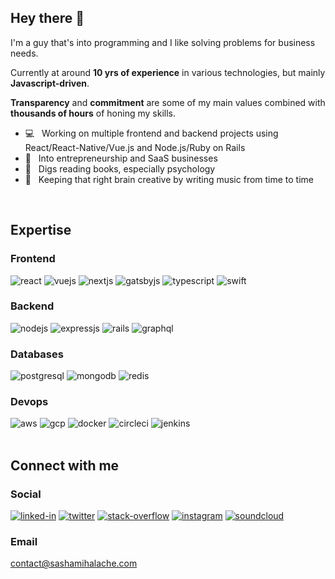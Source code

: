 ## Hey there 👋

I'm a guy that's into programming and I like solving problems for business needs.

Currently at around **10 yrs of experience** in various technologies, but mainly **Javascript-driven**.

**Transparency** and **commitment** are some of my main values combined with **thousands of hours** of honing my skills.

- 💻  &nbsp; Working on multiple frontend and backend projects using React/React-Native/Vue.js and Node.js/Ruby on Rails
- 🌱  &nbsp; Into entrepreneurship and SaaS businesses
- 📖  &nbsp; Digs reading books, especially psychology
- 🎸  &nbsp; Keeping that right brain creative by writing music from time to time
<br>

## Expertise

### Frontend

<div>
  <img alt="react" src="https://img.shields.io/badge/react%20-%2320232a.svg?&style=for-the-badge&logo=react&logoColor=%2361DAFB" />
  <img  alt="vuejs" src="https://img.shields.io/badge/Vue.js-41b883?logo=vue.js&logoColor=white&style=for-the-badge" />
  <img  alt="nextjs" src="https://img.shields.io/badge/nextjs-111.svg?&style=for-the-badge&logo=next.js&logoColor=white" />
  <img  alt="gatsbyjs" src="https://img.shields.io/badge/gatsbyjs-663399.svg?&style=for-the-badge&logo=next.js&logoColor=white" />
  <img  alt="typescript" src="https://img.shields.io/badge/typescript-3178c6.svg?&style=for-the-badge&logo=typescript&logoColor=white" />
  <img alt="swift" src="https://img.shields.io/badge/Swift-f47732.svg?&style=for-the-badge&logo=swift&logoColor=white" />
</div>

### Backend
<div>
  <img alt="nodejs" src="https://img.shields.io/badge/node.js%20-%2343853D.svg?&style=for-the-badge&logo=node.js&logoColor=white" />
  <img  alt="expressjs" src="https://img.shields.io/badge/express.js-f2f2f2.svg?&style=for-the-badge&logo=express&logoColor=black" />
  <img  alt="rails" src="https://img.shields.io/badge/Rails-cc0100.svg?&style=for-the-badge&logo=ruby-on-rails&logoColor=white" />
  <img  alt="graphql" src="https://img.shields.io/badge/GraphQL-e10098.svg?&style=for-the-badge&logo=graphql&logoColor=white" />
</div>

### Databases
<div>
  <img  alt="postgresql" src="https://img.shields.io/badge/postgreSQL-%23316192.svg?&style=for-the-badge&logo=postgresql&logoColor=white" />
  <img  alt="mongodb" src="https://img.shields.io/badge/MongoDb-13aa52.svg?&style=for-the-badge&logo=mongodb&logoColor=white" />
  <img alt="redis" src="https://img.shields.io/badge/Redis-a51e16.svg?&style=for-the-badge&logo=redis&logoColor=white" />
</div>

### Devops
<div>
  <img  alt="aws" src="https://img.shields.io/badge/Amazon%20AWS-ff9901?logo=amazon-aws&logoColor=white&style=for-the-badge" />
  <img  alt="gcp" src="https://img.shields.io/badge/Google Cloud-185abc?logo=google-cloud&logoColor=white&style=for-the-badge" />
  <img  alt="docker" src="https://img.shields.io/badge/Docker-0073ec?logo=docker&logoColor=white&style=for-the-badge" />
  <img  alt="circleci" src="https://img.shields.io/badge/CircleCI-049b4a?logo=circleci&logoColor=white&style=for-the-badge" />
  <img  alt="jenkins" src="https://img.shields.io/badge/Jenkins-d33833?logo=jenkins&logoColor=white&style=for-the-badge" />
</div>

<br>

## Connect with me

### Social

[<img  alt="linked-in" src="https://img.shields.io/badge/linkedin-%230077B5.svg?&style=for-the-badge&logo=linkedin&logoColor=white" />](https://www.linkedin.com/in/sebastian-mihalache)
[<img  alt="twitter" src="https://img.shields.io/badge/twitter-%231DA1F2.svg?&style=for-the-badge&logo=twitter&logoColor=white" />](https://twitter.com/SashaMihalache)
[<img  alt="stack-overflow" src="https://img.shields.io/badge/stack%20overflow-FE7A16?logo=stack-overflow&logoColor=white&style=for-the-badge" />](https://stackoverflow.com/users/4620180/sasha-mihalache)
[<img  alt="instagram" src="https://img.shields.io/badge/instagram-e03368?logo=instagram&logoColor=white&style=for-the-badge" />](https://www.instagram.com/by.no.means.an.expert/)
[<img  alt="soundcloud" src="https://img.shields.io/badge/soundcloud-ff3c00?logo=soundcloud&logoColor=white&style=for-the-badge" />](https://soundcloud.com/sasha_mihalache)

### Email

contact@sashamihalache.com
<br>
